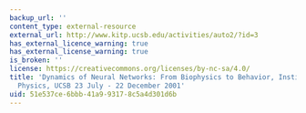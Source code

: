 ```yaml
---
backup_url: ''
content_type: external-resource
external_url: http://www.kitp.ucsb.edu/activities/auto2/?id=3
has_external_licence_warning: true
has_external_license_warning: true
is_broken: ''
license: https://creativecommons.org/licenses/by-nc-sa/4.0/
title: 'Dynamics of Neural Networks: From Biophysics to Behavior, Institute for Theoretical
  Physics, UCSB 23 July - 22 December 2001'
uid: 51e537ce-6bbb-41a9-9317-8c5a4d301d6b
---
```

